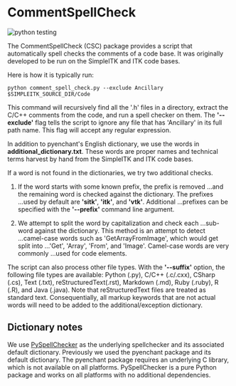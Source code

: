 # CommentSpellCheck

![python testing](https://github.com/SimpleITK/CommentSpellCheck/actions/workflows/python-app.yml/badge.svg)


The CommentSpellCheck (CSC) package provides a script that automatically
spell checks the comments of a code base.  It was originally developed to
be run on the SimpleITK and ITK code bases.

Here is how it is typically run:

    python comment_spell_check.py --exclude Ancillary $SIMPLEITK_SOURCE_DIR/Code

This command will recursively find all the '.h' files in a directory,
extract the C/C++ comments from the code, and run a spell checker on them.
The **'--exclude'** flag tells the script to ignore any file that has
'Ancillary' in its full path name.  This flag will accept any
regular expression.

In addition to pyenchant's English dictionary, we use the words in
**additional_dictionary.txt**.  These words are proper names and
technical terms harvest by hand from the SimpleITK and ITK code bases.

If a word is not found in the dictionaries, we try two additional checks.

1. If the word starts with some known prefix, the prefix is removed
...and the remaining word is checked against the dictionary.  The prefixes
...used by default are **'sitk'**, **'itk'**, and **'vtk'**.  Additional
...prefixes can be specified with the **'--prefix'** command line argument.

2. We attempt to split the word by capitalization and check each
...sub-word against the dictionary.  This method is an attempt to detect
...camel-case words such as 'GetArrayFromImage', which would get split into
...'Get', 'Array', 'From', and 'Image'.  Camel-case words are very commonly
...used for code elements.

The script can also process other file types.  With the **'--suffix'**
option, the following file types are available: Python (.py), C/C++
(.c/.cxx), CSharp (.cs), Text (.txt), reStructuredText(.rst), Markdown (.md),
Ruby (.ruby), R (.R), and Java (.java).  Note that reStructuredText files are
treated as standard text.  Consequentially, all markup keywords that are not
actual words will need to be added to the additional/exception dictionary.

## Dictionary notes

We use [PySpellChecker](https://github.com/barrust/pyspellchecker) as the
underlying spellchecker and its associated default dictionary. Previously we
used the pyenchant package and its default dictionary. The pyenchant package
requires an underlying C library, which is not available on all platforms.
PySpellChecker is a pure Python package and works on all platforms with no
additional dependencies.
